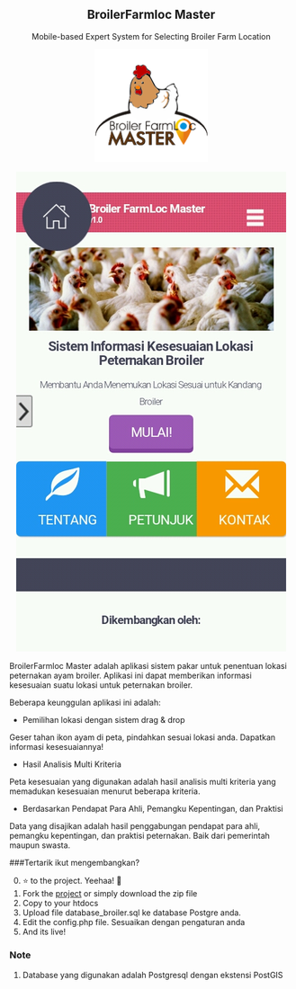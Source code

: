 <p align="center">
  <h2 align="center">BroilerFarmloc Master</h2>
  <p align="center">Mobile-based Expert System for Selecting Broiler Farm Location</p>
</p>
<p align="center">
<img width="40%" src="https://github.com/bangkoor/broilerfarmloc/blob/master/images/icon.png"/>
</p>

<p align="center">
<img src="https://github.com/bangkoor/broilerfarmloc/blob/master/images/home.jpg" alt="the homepage" />
</p>

BroilerFarmloc Master adalah aplikasi sistem pakar untuk penentuan lokasi peternakan ayam broiler. Aplikasi ini dapat memberikan informasi kesesuaian suatu lokasi untuk peternakan broiler. 

Beberapa keunggulan aplikasi ini adalah:
* Pemilihan lokasi dengan sistem drag & drop

Geser tahan ikon ayam di peta, pindahkan sesuai lokasi anda. Dapatkan informasi kesesuaiannya!

* Hasil Analisis Multi Kriteria

Peta kesesuaian yang digunakan adalah hasil analisis multi kriteria yang memadukan kesesuaian menurut beberapa kriteria.

* Berdasarkan Pendapat Para Ahli, Pemangku Kepentingan, dan Praktisi

Data yang disajikan adalah hasil penggabungan pendapat para ahli, pemangku kepentingan, dan praktisi peternakan. Baik dari pemerintah maupun swasta.

###Tertarik ikut mengembangkan?

0. :star: to the project. Yeehaa! :metal:
1. Fork the [project](https://github.com/bangkoor/broilerfarmloc/fork) or simply download the zip file
2. Copy to your htdocs
3. Upload file database_broiler.sql ke database Postgre anda.
4. Edit the config.php file. Sesuaikan dengan pengaturan anda
5. And its live!

### Note
1. Database yang digunakan adalah Postgresql dengan ekstensi PostGIS
